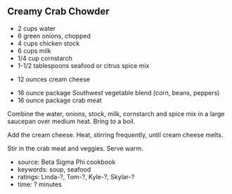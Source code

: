 Creamy Crab Chowder
-------------------

- 2 cups water
- 6 green onions, chopped
- 4 cups chicken stock
- 6 cups milk
- 1/4 cup cornstarch
- 1-1/2 tablespoons seafood or citrus spice mix
<!-- -->
- 12 ounces cream cheese
<!-- -->
- 16 ounce package Southwest vegetable blend (corn, beans, peppers)
- 16 ounce package crab meat

Combine the water, onions, stock, milk, cornstarch and spice mix in a
large saucepan over medium heat.  Bring to a boil.

Add the cream cheese.  Heat, stirring frequently, until cream cheese
melts.

Stir in the crab meat and veggies.  Serve warm.

- source: Beta Sigma Phi cookbook
- keywords: soup, seafood
- ratings: Linda-?, Tom-?, Kyle-?, Skylar-?
- time: ? minutes
